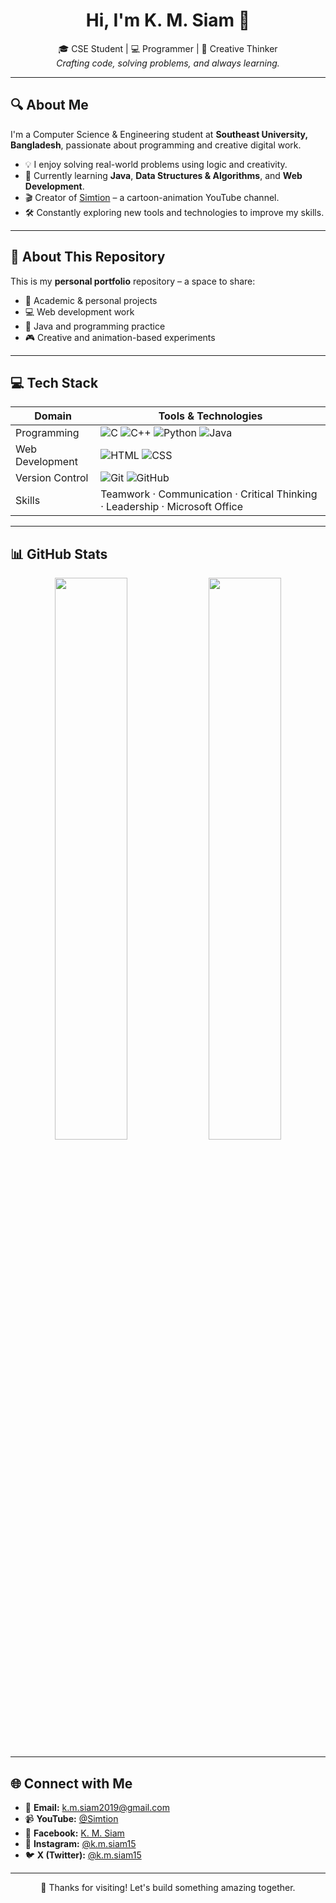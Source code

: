 <h1 align="center">Hi, I'm K. M. Siam 👋</h1>

<p align="center">
  🎓 CSE Student | 💻 Programmer | 🎨 Creative Thinker <br>
  <em>Crafting code, solving problems, and always learning.</em>
</p>

---

## 🔍 About Me

I'm a Computer Science & Engineering student at **Southeast University, Bangladesh**, passionate about programming and creative digital work.

- 💡 I enjoy solving real-world problems using logic and creativity.
- 🎯 Currently learning **Java**, **Data Structures & Algorithms**, and **Web Development**.
- 🎬 Creator of [Simtion](https://www.youtube.com/@Simtion) – a cartoon-animation YouTube channel.
- 🛠️ Constantly exploring new tools and technologies to improve my skills.

---

## 📁 About This Repository

This is my **personal portfolio** repository – a space to share:

- 🚀 Academic & personal projects
- 💻 Web development work
- 🧠 Java and programming practice
- 🎮 Creative and animation-based experiments

---

## 💻 Tech Stack

| Domain            | Tools & Technologies |
|-------------------|----------------------|
| Programming       | ![C](https://img.shields.io/badge/C-00599C?style=flat&logo=c&logoColor=white) ![C++](https://img.shields.io/badge/C++-00599C?style=flat&logo=cplusplus&logoColor=white) ![Python](https://img.shields.io/badge/Python-3776AB?style=flat&logo=python&logoColor=white) ![Java](https://img.shields.io/badge/Java-ED8B00?style=flat&logo=java&logoColor=white) |
| Web Development   | ![HTML](https://img.shields.io/badge/HTML-E34F26?style=flat&logo=html5&logoColor=white) ![CSS](https://img.shields.io/badge/CSS-1572B6?style=flat&logo=css3&logoColor=white) |
| Version Control   | ![Git](https://img.shields.io/badge/Git-F05032?style=flat&logo=git&logoColor=white) ![GitHub](https://img.shields.io/badge/GitHub-181717?style=flat&logo=github&logoColor=white) |
| Skills            | Teamwork · Communication · Critical Thinking · Leadership · Microsoft Office |

---

## 📊 GitHub Stats

<p align="center">
  <img src="https://github-readme-stats.vercel.app/api?username=KMSiam&show_icons=true&theme=radical" width="48%" />
  <img src="https://github-readme-streak-stats.herokuapp.com/?user=KMSiam&theme=radical" width="48%" />
</p>

---

## 🌐 Connect with Me

- 📧 **Email:** k.m.siam2019@gmail.com  
- 📹 **YouTube:** [@Simtion](https://www.youtube.com/@Simtion)  
- 📘 **Facebook:** [K. M. Siam](https://www.facebook.com/share/1Aa1uH7MH7/)  
- 📸 **Instagram:** [@k.m.siam15](https://www.instagram.com/k.m.siam15)  
- 🐦 **X (Twitter):** [@k.m.siam15](https://twitter.com/k.m.siam15)

---

<p align="center">
  🔗 Thanks for visiting! Let's build something amazing together.
</p>
